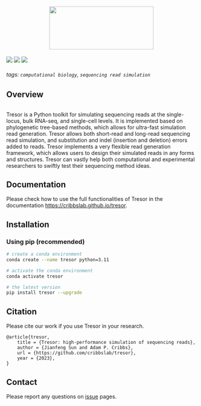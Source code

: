 <h1 align="center">
    <img src="https://github.com/cribbslab/tresor-dev/blob/main/img/Tresor-logo.png?raw=true" width="276" height="114">
    <br>
</h1>

![](https://img.shields.io/pypi/v/tresor?logo=PyPI)
![](https://img.shields.io/badge/last_released-Jul14._2023-green.svg)
![](https://img.shields.io/badge/tresor-executable-519dd9.svg)


<!-- ![Build](https://github.com/2003100127/tresor/actions/workflows/build.yml/badge.svg) -->

###### tags: `computational biology`, `sequencing read simulation`

## Overview

```angular2html

```

Tresor is a Python toolkit for simulating sequencing reads at the single-locus, bulk RNA-seq, and single-cell levels. It is implemented based on phylogenetic tree-based methods, which allows for ultra-fast simulation read generation. Tresor allows both short-read and long-read sequencing read simulation, and substitution and indel (insertion and deletion) errors added to reads. Tresor implements a very flexible read generation framework, which allows users to design their simulated reads in any forms and structures. Tresor can vastly help both computational and experimental researchers to swiftly test their sequencing method ideas.

## Documentation

Please check how to use the full functionalities of Tresor in the documentation https://cribbslab.github.io/tresor.

## Installation

### Using pip (recommended)

```sh
# create a conda environment
conda create --name tresor python=3.11

# activate the conda environment
conda activate tresor

# the latest version
pip install tresor --upgrade
```

## Citation

Please cite our work if you use Tresor in your research.
```angular2html
@article{tresor,
    title = {Tresor: high-performance simulation of sequencing reads},
    author = {Jianfeng Sun and Adam P. Cribbs},
    url = {https://github.com/cribbslab/tresor},
    year = {2023},
}
```

## Contact

Please report any questions on [issue](https://github.com/2003100127/tresor/issues) pages.
